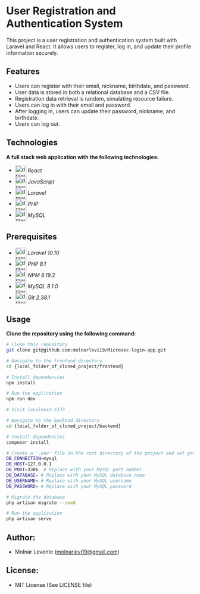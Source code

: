 # User Registration and Authentication System

This project is a user registration and authentication system built with Laravel and React. It allows users to register, log in, and update their profile information securely.

## Features

- Users can register with their email, nickname, birthdate, and password.
- User data is stored in both a relational database and a CSV file.
- Registration data retrieval is random, simulating resource failure.
- Users can log in with their email and password.
- After logging in, users can update their password, nickname, and birthdate.
- Users can log out.

## Technologies
**A full stack web application with the following technologies:**
- <img src="https://raw.githubusercontent.com/yurijserrano/Github-Profile-Readme-Logos/042e36c55d4d757621dedc4f03108213fbb57ec4/frameworks/react.svg" alt="drawing" width="30" align="center"/> *React*
- <img src="https://raw.githubusercontent.com/yurijserrano/Github-Profile-Readme-Logos/042e36c55d4d757621dedc4f03108213fbb57ec4/programming%20languages/javascript.svg" alt="drawing" width="30" align="center"/> *JavaScript*
- <img src="https://raw.githubusercontent.com/yurijserrano/Github-Profile-Readme-Logos/042e36c55d4d757621dedc4f03108213fbb57ec4/frameworks/laravel.svg" alt="drawing" width="30" align="center"/> *Laravel*
- <img src="https://raw.githubusercontent.com/yurijserrano/Github-Profile-Readme-Logos/042e36c55d4d757621dedc4f03108213fbb57ec4/programming languages/php.png" alt="drawing" width="30" align="center"/> *PHP*
- <img src="https://raw.githubusercontent.com/yurijserrano/Github-Profile-Readme-Logos/042e36c55d4d757621dedc4f03108213fbb57ec4/databases/mysql.svg" alt="drawing" width="30" align="center"/> *MySQL*

## Prerequisites
- <img src="https://raw.githubusercontent.com/yurijserrano/Github-Profile-Readme-Logos/042e36c55d4d757621dedc4f03108213fbb57ec4/frameworks/laravel.svg" alt="drawing" width="30" align="center"/> *Laravel 10.10*
- <img src="https://raw.githubusercontent.com/yurijserrano/Github-Profile-Readme-Logos/042e36c55d4d757621dedc4f03108213fbb57ec4/programming languages/php.png" alt="drawing" width="30" align="center"/> *PHP 8.1*
- <img src="https://raw.githubusercontent.com/yurijserrano/Github-Profile-Readme-Logos/042e36c55d4d757621dedc4/others/npm.svg" alt="drawing" width="30" align="center"/> *NPM 8.19.2*
- <img src="https://raw.githubusercontent.com/yurijserrano/Github-Profile-Readme-Logos/042e36c55d4d757621dedc4/databases/mysql.svg" alt="drawing" width="30" align="center"/> *MySQL 8.1.0*
- <img src="https://raw.githubusercontent.com/yurijserrano/Github-Profile-Readme-Logos/042e36c55d4d757621dedc4/others/git.svg" alt="drawing" width="30" align="center"/> *Git 2.38.1*

## Usage
**Clone the repository using the following command:**

```bash
# Clone this repository
git clone git@github.com:molnarlevi19/Microsec-login-app.git
```

```bash
# Navigate to the frontend directory
cd {local_folder_of_cloned_project/frontend}

# Install dependencies
npm install

# Run the application
npm run dev

# Visit localhost:5173
```

```bash
# Navigate to the backend directory
cd {local_folder_of_cloned_project/backend}

# Install dependencies
composer install

# Create a '.env' file in the root directory of the project and set your MySQL environment variables based on '.env.example':
DB_CONNECTION=mysql
DB_HOST=127.0.0.1
DB_PORT=3306  # Replace with your MySQL port number
DB_DATABASE= # Replace with your MySQL database name
DB_USERNAME= # Replace with your MySQL username
DB_PASSWORD= # Replace with your MySQL password

# Migrate the database
php artisan migrate --seed

# Run the application
php artisan serve
```

## Author:

* Molnár Levente (molnarlevi19@gmail.com)

## License:

* MIT License (See LICENSE file)